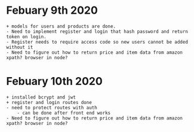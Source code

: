 # Febuary 9th 2020
    + models for users and products are done.
    - Need to implement register and login that hash password and return token on login. 
    - Register needs to require access code so new users cannot be added without it
    - Need to figure out how to return price and item data from amazon xpath? browser in node?

# Febuary 10th 2020
    + installed bcrypt and jwt
    + register and login routes done
    - need to protect routes with auth
        - can be done after front end works
    - Need to figure out how to return price and item data from amazon xpath? browser in node?